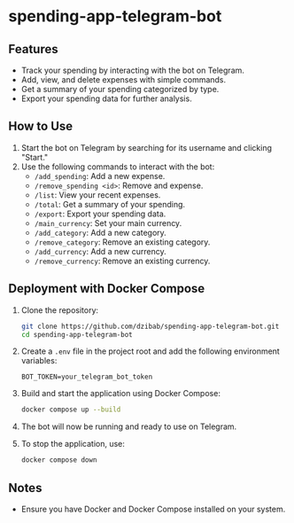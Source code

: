 # spending-app-telegram-bot
## Features

- Track your spending by interacting with the bot on Telegram.
- Add, view, and delete expenses with simple commands.
- Get a summary of your spending categorized by type.
- Export your spending data for further analysis.

## How to Use

1. Start the bot on Telegram by searching for its username and clicking "Start."
2. Use the following commands to interact with the bot:
    - `/add_spending`: Add a new expense.
    - `/remove_spending <id>`: Remove and expense.
    - `/list`: View your recent expenses.
    - `/total`: Get a summary of your spending.
    - `/export`: Export your spending data.
    - `/main_currency`: Set your main currency.
    - `/add_category`: Add a new category.
    - `/remove_category`: Remove an existing category.
    - `/add_currency`: Add a new currency.
    - `/remove_currency`: Remove an existing currency.

## Deployment with Docker Compose

1. Clone the repository:
    ```bash
    git clone https://github.com/dzibab/spending-app-telegram-bot.git
    cd spending-app-telegram-bot
    ```

2. Create a `.env` file in the project root and add the following environment variables:
    ```
    BOT_TOKEN=your_telegram_bot_token
    ```

3. Build and start the application using Docker Compose:
    ```bash
    docker compose up --build
    ```

4. The bot will now be running and ready to use on Telegram.

5. To stop the application, use:
    ```bash
    docker compose down
    ```

## Notes

- Ensure you have Docker and Docker Compose installed on your system.
